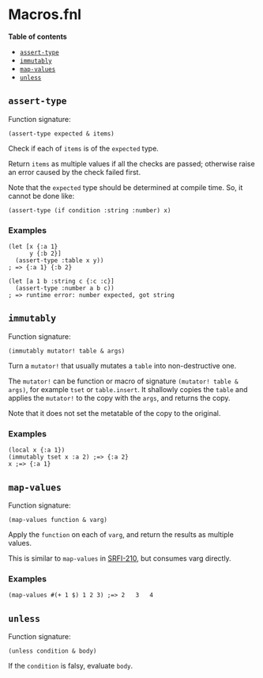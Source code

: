 # Macros.fnl

**Table of contents**

- [`assert-type`](#assert-type)
- [`immutably`](#immutably)
- [`map-values`](#map-values)
- [`unless`](#unless)

## `assert-type`
Function signature:

```
(assert-type expected & items)
```

Check if each of `items` is of the `expected` type.

Return `items` as multiple values if all the checks are passed;
otherwise raise an error caused by the check failed first.

Note that the `expected` type should be determined at compile time.
So, it cannot be done like:

```fennel
(assert-type (if condition :string :number) x)
```

### Examples

```fennel
(let [x {:a 1}
      y {:b 2}]
  (assert-type :table x y))
; => {:a 1}	{:b 2}

(let [a 1 b :string c {:c :c}]
  (assert-type :number a b c))
; => runtime error: number expected, got string
```

## `immutably`
Function signature:

```
(immutably mutator! table & args)
```

Turn a `mutator!` that usually mutates a `table` into non-destructive one.

The `mutator!` can be function or macro of signature `(mutator! table & args)`,
for example `tset` or `table.insert`.
It shallowly copies the `table` and applies the `mutator!` to the copy with the `args`,
and returns the copy.

Note that it does not set the metatable of the copy to the original.

### Examples

```fennel
(local x {:a 1})
(immutably tset x :a 2) ;=> {:a 2}
x ;=> {:a 1}
```

## `map-values`
Function signature:

```
(map-values function & varg)
```

Apply the `function` on each of `varg`, and return the results as multiple values.

This is similar to `map-values` in [SRFI-210](https://srfi.schemers.org/srfi-210/),
but consumes varg directly.

### Examples

```fennel
(map-values #(+ 1 $) 1 2 3) ;=> 2	3	4
```

## `unless`
Function signature:

```
(unless condition & body)
```

If the `condition` is falsy, evaluate `body`.


<!-- Generated with Fenneldoc 1.0.1-dev-7960056
     https://gitlab.com/andreyorst/fenneldoc -->
